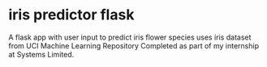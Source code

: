 # iris predictor flask
A flask app with user input to predict iris flower species
uses iris dataset from UCI Machine Learning Repository
Completed as part of my internship at Systems Limited.
